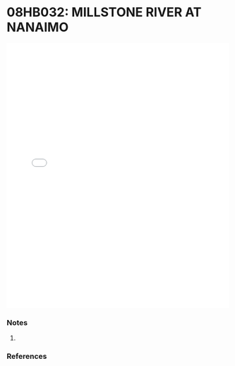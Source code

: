 # 08HB032: MILLSTONE RIVER AT NANAIMO

<iframe src="/distribution_estimation/_static/stations/08HB032_fdc.html" width="100%" height="600" frameborder="0"></iframe>

### Notes
1. 

### References

